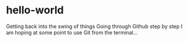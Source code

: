 # hello-world
Getting back into the swing of things
Going through Github step by step
I am hoping at some point to use Git from the terminal...
